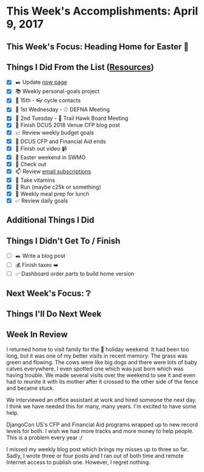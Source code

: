 # This Week's Accomplishments: April 9, 2017

## This Week's Focus: Heading Home for Easter :hatching_chick:

## Things I Did From the List ([Resources](resources.md))

- [x] :black_nib: Update [now page](http://jefftriplett.com/now/)
- [x] :books: Weekly personal-goals project
- [x] :calendar: 15th - :eyeglasses: cycle contacts
- [x] :calendar: 1st Wednesday - :baseball: DEFNA Meeting
- [x] :calendar: 2nd Tuesday - :running: Trail Hawk Board Meeting
- [x] :calendar: Finish DCUS 2018 Venue CFP blog post
- [x] :chart_with_upwards_trend: Review weekly budget goals
- [x] :evergreen_tree: DCUS CFP and Financial Aid ends
- [x] :evergreen_tree: Finish out video :video_camera:
- [x] :hatching_chick: Easter weekend in SWMO
- [x] :house_with_garden: Check out 
- [x] :mailbox: Review [email subscriptions](https://unroll.me/)
- [x] :muscle: Take vitamins
- [x] :running: Run (maybe c25k or something)
- [x] :stew: Weekly meal prep for lunch
- [x] :white_check_mark: Review daily goals

## Additional Things I Did

## Things I Didn't Get To / Finish

- [ ] :black_nib: Write a blog post
- [ ] :moneybag: Finish taxes :arrow_right:
- [ ] :white_check_mark: Dashboard order parts to build home version

## Next Week's Focus: :grey_question:

## Things I'll Do Next Week

## Week In Review

I returned home to visit family for the :hatching_chick: holiday weekend. It had been too long, but it was one of my better visits in recent memory. The grass was green and flowing. The cows were like big dogs and there were lots of baby calves everywhere. I even spotted one which was just born which was having trouble. We made several visits over the weekend to see it and even had to reunite it with its mother after it crossed to the other side of the fence and became stuck.

We interviewed an office assistant at work and hired someone the next day. I think we have needed this for many, many years. I'm excited to have some help.

DjangoCon US's CFP and Financial Aid programs wrapped up to new record levels for both. I wish we had more tracks and more money to help people. This is a problem every year :/

I missed my weekly blog post which brings my misses up to three so far. Sadly, I wrote three or four posts and I ran out of both time and remote Internet access to publish one. However, I regret nothing.
